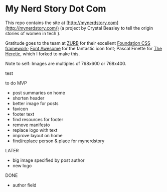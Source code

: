 My Nerd Story Dot Com
==================

This repo contains the site at [http://mynerdstory.com](http://mynerdstory.com/) (a project by Crystal Beasley to tell the origin stories of women in tech ).

Gratitude goes to the team at [ZURB](http://zurb.com/) for their excellent [Foundation CSS framework](http://foundation.zurb.com/); [Font Awesome](http://fortawesome.github.com/Font-Awesome/) for the fantastic icon font; Pascal Finette for [The Heretic](http://theheretic.me), which I forked to make this.

Note to self: Images are multiples of 768x600 or 768x400.

test

to do MVP
* post summaries on home
* shorten header
* better image for posts
* favicon
* footer text
* find resources for footer
* remove manifesto
* replace logo with text
* improve layout on home
* find/replace person & place for mynerdstory


LATER
* big image specified by post author
* new logo

DONE

* author field
